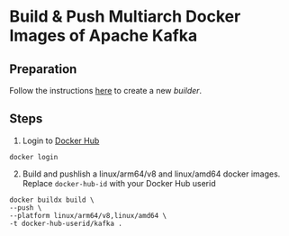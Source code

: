 # Build & Push Multiarch Docker Images of Apache Kafka
## Preparation
Follow the instructions [here](https://docs.docker.com/docker-for-mac/multi-arch/) to create a new *builder*.

## Steps
1. Login to [Docker Hub](http://hub.docker.com)
```
docker login
```
2. Build and pushlish a linux/arm64/v8 and linux/amd64 docker images.  Replace `docker-hub-id` with your Docker Hub userid
```
docker buildx build \
--push \
--platform linux/arm64/v8,linux/amd64 \
-t docker-hub-userid/kafka .
```